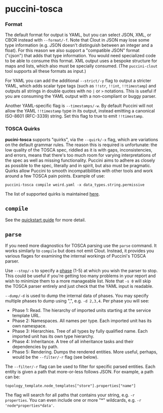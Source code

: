 puccini-tosca
=============

### Format

The default format for output is YAML, but you can select JSON, XML, or CBOR instead with
`--format/-f`. Note that Clout in JSON may lose some type information (e.g. JSON doesn't distinguish
between an integer and a float). For this reason we also support a "compatible JSON" format ("cjson")
that adds that type information. You would need specialized code to be able to consume this format.
XML output uses a bespoke structure for maps and lists, which also must be specially consumed.
(The `puccini-clout` tool supports all these formats as input.)

For YAML you can add the additional `--strict/-y` flag to output a stricter YAML, which adds
scalar type tags (such as `!!str`, `!!int`, `!!timestamp`) and outputs all strings in double quotes
with no `|` or `>` notations. This is useful if you are consuming the YAML output with a
non-compliant or buggy parser.

Another YAML-specific flag is `--timestamps/-w`. By default Puccini will not allow the YAML
`!!timestamp` type in its output, instead emitting a canonical ISO-8601 (RFC-3339) string.
Set this flag to true to emit `!!timestamp`.

### TOSCA Quirks

**pucini-tosca** supports "quirks", via the `--quirk/-x` flag, which are variations on the default
grammar rules. The reason this is required is unfortunate: the low quality of the TOSCA spec,
riddled as it is with gaps, inconsistencies, and errors, means that there's too much room for
varying interpretations of the spec as well as missing functionality. Puccini aims to adhere as
closely as possible to the spec, literally and in spirit, but also must be pragmatic. Quirks allow
Puccini to smooth incompatibilities with other tools and work around a few TOSCA pain points.
Example of use:

    puccini-tosca compile weird.yaml -x data_types.string.permissive

The list of supported quirks is maintained [here](../tosca/QUIRKS.md).


`compile`
---------

See the [quickstart guide](../QUICKSTART.md) for more detail.


`parse`
-------

If you need more diagnostics for TOSCA parsing use the `parse` command. It works similarly to
`compile` but does not emit Clout. Instead, it provides you various flages for examining the
internal workings of Puccini's TOSCA parser.

Use `--stop/-s` to specify a [phase](../tosca/parser/) (1-5) at which you wish the parser to stop.
This could be useful if you're getting too many problems in your report and wish to minimize them
to a more manageable list. Note that `-s 0` will skip the TOSCA parser entirely and just check that
the YAML input is readable.

`--dump/-d` is used to dump the internal data of phases. You may specify multiple phases to dump
using ",", e.g. `-d 2,3,4`. Per phase you will see:

* Phase 1: Read. The hierarchy of imported units starting at the service template URL.
* Phase 2: Namespaces. All names per type. Each imported unit has its own namespace.
* Phase 3: Hierarchies. Tree of all types by fully qualified name. Each imported unit has its own
  type hierarchy.
* Phase 4: Inheritance. A tree of all inheritance tasks and their dependencies by path.  
* Phase 5: Rendering. Dumps the rendered entities.
  More useful, perhaps, would be the `--filter/-r` flag (see below).

The `--filter/-r` flag can be used to filter for specific parsed entities. Each entity is given a
path that more-or-less follows JSON. For example, a path can be:

    topology_template.node_templates["store"].properties["name"]

The flag will search for all paths that contains your string, e.g. `-r properties`. You can even
include one or more "*" wildcards, e.g. `-r 'node*properties*data'`.
